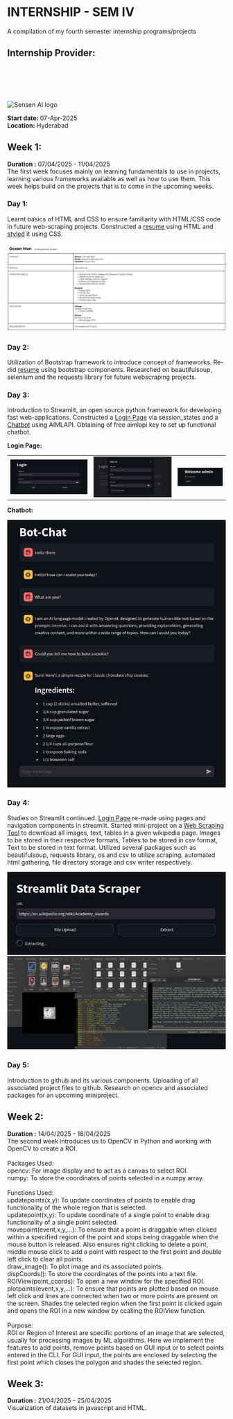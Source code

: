 # INTERNSHIP - SEM IV
A compilation of my fourth semester internship programs/projects <br>

## Internship Provider:

<img src = "https://sensen.ai/wp-content/uploads/2023/08/SenSen-logo-2023-1000-px-w.png" alt = "Sensen AI logo" style="margin-top:80px;width:600;height:400"></img>

**Start date:** 07-Apr-2025 <br>
**Location:** Hyderabad

## Week 1:
**Duration :** 07/04/2025 - 11/04/2025 <br>
The first week focuses mainly on learning fundamentals to use in projects, learning various frameworks available as well as how to use them. This week helps build on the projects that is to come in the upcoming weeks.
  ### Day 1: 
  Learnt basics of HTML and CSS to ensure familiarity with HTML/CSS code in future web-scraping projects. Constructed a [resume](https://github.com/Haniel-Samson/internship-sem-iv/blob/main/Week-1/Intro-to-HTML/Sample.html) using HTML and [styled](https://github.com/Haniel-Samson/internship-sem-iv/blob/main/Week-1/Intro-to-HTML/style.css) it using CSS.

<img src = "Week-1/Screenshots/Resume.png" alt = "Photo of a resume I made"></img>

  ### Day 2: 
  Utilization of Bootstrap framework to introduce concept of frameworks. Re-did [resume](https://github.com/Haniel-Samson/internship-sem-iv/blob/main/Week-1/Intro-to-HTML/BootstrapSample.html) using bootstrap components. Researched on beautifulsoup, selenium and the requests library for future webscraping projects.
  ### Day 3: 
  Introduction to Streamlit, an open source python framework for developing fast web-applications. Constructed a [Login Page](https://github.com/Haniel-Samson/internship-sem-iv/blob/main/Week-1/Streamlit/Login.py) via session_states and a [Chatbot](https://github.com/Haniel-Samson/internship-sem-iv/blob/main/Week-1/Streamlit/Chatbot.py) using AIMLAPI. Obtaining of free aimlapi key to set up functional chatbot.

**Login Page:**

<table>
  <tr>
    <td><img src="Week-1/Screenshots/Login-page.png" alt = "Screenshot of a login page"></td>
    <td><img src="Week-1/Screenshots/Sign-Up-Modal.png" alt = "Screenshot of the Sign Up Modal"></td>
    <td><img src="Week-1/Screenshots/Successful-Login-Example.png" alt = "Example image of a successful login"></td>
  </tr>
 </table>
 
**Chatbot:**
<div>
  <img src = "Week-1/Screenshots/Chatbot.png" alt = "Example of a chatbot using streamlit"></img>
</div>

  ### Day 4: 
  Studies on Streamlit continued. [Login Page](https://github.com/Haniel-Samson/internship-sem-iv/blob/main/Week-1/Streamlit/Login2.py) re-made using pages and navigation components in streamlit. Started mini-project on a [Web Scraping Tool](https://github.com/Haniel-Samson/internship-sem-iv/blob/main/Week-1/Streamlit/Datascaper.py) to download all images, text, tables in a given wikipedia page. Images to be stored in their respective formats, Tables to be stored in csv format, Text to be stored in text format. Utilized several packages such as beautifulsoup, requests library, os and csv to utilize scraping, automated html gathering, file directory storage and csv writer respectively. 
<div>
  <img src = "Week-1/Screenshots/Data-Scraper.png" alt = "Screenshot of DataScraper UI"></img>
  <img src = "Week-1/Screenshots/Scraped-Data.png" alt = "Sample data scraped"></img>
</div>
  
  ### Day 5: 
  Introduction to github and its various components. Uploading of all associated project files to github. Research on opencv and associated packages for an upcoming miniproject.

## Week 2:
**Duration :** 14/04/2025 - 18/04/2025 <br>
The second week introduces us to OpenCV in Python and working with OpenCV to create a ROI. <br>
<br>
Packages Used: <br>
opencv: For image display and to act as a canvas to select ROI. <br>
numpy: To store the coordinates of points selected in a numpy array. <br>
<br>
Functions Used: <br>
updatepoints(x,y): To update coordinates of points to enable drag functionality of the whole region that is selected. <br>
updatepoint(x,y): To update coordinate of a single point to enable drag functionality of a single point selected. <br>
movepoint(event,x,y,...): To ensure that a point is draggable when clicked within a specified region of the point and stops being draggable when the mouse button is released. Also ensures right clicking to delete a point, middle mouse click to add a point with respect to the first point and double left click to clear all points. <br>
draw_image(): To plot image and its associated points. <br>
dispCoords(): To store the coordinates of the points into a text file. <br>
ROIView(point_coords): To open a new window for the specified ROI. <br>
plotpoints(event,x,y,...): To ensure that points are plotted based on mouse left click and lines are connected when two or more points are present on the screen. Shades the selected region when the first point is clicked again and opens the ROI in a new window by ccalling the ROIView function. <br>
<br>
Purpose: <br>
ROI or Region of Interest are specific portions of an image that are selected, usually for processing images by ML algorithms. Here we implement the features to add points, remove points based on GUI input or to select points entered in the CLI. For GUI input, the points are enclosed by selecting the first point which closes the polygon and shades the selected region. <br>

## Week 3:
**Duration :** 21/04/2025 - 25/04/2025 <br>
Visualization of datasets in javascript and HTML. <br>
